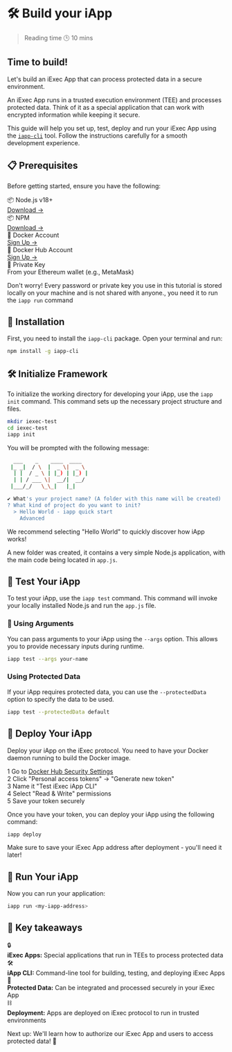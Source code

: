 # 🛠️ Build your iApp

> Reading time 🕒 10 mins

<div class="hero">
  <div class="hero-content">
    <h2>Time to build!</h2>
    <p>Let's build an iExec App that can process protected data in a secure environment.</p>
  </div>
</div>

<div class="solution-note">
  <p>An <span class="highlight">iExec App</span> runs in a trusted execution environment (TEE) and processes protected data. Think of it as a special application that can work with encrypted information while keeping it secure.</p>
</div>

This guide will help you set up, test, deploy and run your iExec App using the
[`iapp-cli`](https://github.com/iExecBlockchainComputing/iapp/tree/main/cli)
tool. Follow the instructions carefully for a smooth development experience.

## 📋 Prerequisites

Before getting started, ensure you have the following:

<div class="requirements-list">
  <div class="requirement-item">
    <div class="req-title">📦 Node.js v18+</div>
    <a target="_blank" href="https://nodejs.org/en/">Download →</a>
  </div>

  <div class="requirement-item">
    <div class="req-title">📦 NPM</div>
    <a target="_blank" href="https://www.npmjs.com/get-npm">Download →</a>
  </div>
  
  <div class="requirement-item">
    <div class="req-title">🐳 Docker Account</div>
    <a target="_blank" href="https://hub.docker.com/">Sign Up →</a>
  </div>

  <div class="requirement-item">
    <div class="req-title">🐳 Docker Hub Account</div>
    <a target="_blank" href="  ">Sign Up →</a>
  </div>
  
  <div class="requirement-item">
    <div class="req-title">🔑 Private Key</div>
    <span>From your Ethereum wallet (e.g., MetaMask)</span>
  </div>
</div>

<div class="solution-note">
  <p>Don't worry! Every password or private key you use in this tutorial is stored locally on your machine and is not shared with anyone., you need it to run the <code>iapp run</code> command</p>
</div>

## 💾 Installation

First, you need to install the `iapp-cli` package. Open your terminal and run:

```sh
npm install -g iapp-cli
```

## 🛠️ Initialize Framework

To initialize the working directory for developing your iApp, use the
`iapp init` command. This command sets up the necessary project structure and
files.

```sh
mkdir iexec-test
cd iexec-test
iapp init
```

You will be prompted with the following message:

```sh
  ___    _    ____  ____
 |_ _|  / \  |  _ \|  _ \
  | |  / _ \ | |_) | |_) |
  | | / ___ \|  __/|  __/
 |___/_/   \_\_|   |_|

✔ What's your project name? (A folder with this name will be created) ...
? What kind of project do you want to init?
  > Hello World - iapp quick start
    Advanced
```

<div class="solution-note">
  <p>We recommend selecting <span class="highlight">"Hello World"</span> to quickly discover how iApp works!</p>
</div>

A new folder was created, it contains a very simple Node.js application, with
the main code being located in `app.js`.

## 🧪 Test Your iApp

To test your iApp, use the `iapp test` command. This command will invoke your
locally installed Node.js and run the `app.js` file.

### 🧩 Using Arguments

You can pass arguments to your iApp using the `--args` option. This allows you
to provide necessary inputs during runtime.

```sh
iapp test --args your-name
```

### Using Protected Data

If your iApp requires protected data, you can use the `--protectedData` option
to specify the data to be used.

```sh
iapp test --protectedData default
```

## 🚀 Deploy Your iApp

Deploy your iApp on the iExec protocol. You need to have your Docker daemon
running to build the Docker image.

<div class="process-steps">
  <div class="step">
    <span class="step-number">1</span>
    <span>Go to <a href="https://hub.docker.com/settings/security" target="_blank">Docker Hub Security Settings</a></span>
  </div>
  <div class="step">
    <span class="step-number">2</span>
    <span>Click "Personal access tokens" → "Generate new token"</span>
  </div>
  <div class="step">
    <span class="step-number">3</span>
    <span>Name it "Test iExec iApp CLI"</span>
  </div>
  <div class="step">
    <span class="step-number">4</span>
    <span>Select "Read & Write" permissions</span>
  </div>
  <div class="step">
    <span class="step-number">5</span>
    <span>Save your token securely</span>
  </div>
</div>

Once you have your token, you can deploy your iApp using the following command:

```sh
iapp deploy
```

<div class="solution-note">
  <p>Make sure to save your <span class="highlight">iExec App address</span> after deployment - you'll need it later!</p>
</div>

## 🏃 Run Your iApp

Now you can run your application:

```sh
iapp run <my-iapp-address>
```

## 🎯 Key takeaways

<div class="key-takeaways">
  <div class="takeaway-item">
    <span class="takeaway-icon">🔒</span>
    <div class="takeaway-content">
      <strong>iExec Apps:</strong> Special applications that run in TEEs to process protected data
    </div>
  </div>
  <div class="takeaway-item">
    <span class="takeaway-icon">🛠️</span>
    <div class="takeaway-content">
      <strong>iApp CLI:</strong> Command-line tool for building, testing, and deploying iExec Apps
    </div>
  </div>
  <div class="takeaway-item">
    <span class="takeaway-icon">🔐</span>
    <div class="takeaway-content">
      <strong>Protected Data:</strong> Can be integrated and processed securely in your iExec App
    </div>
  </div>
  <div class="takeaway-item">
    <span class="takeaway-icon">⛓️</span>
    <div class="takeaway-content">
      <strong>Deployment:</strong> Apps are deployed on iExec protocol to run in trusted environments
    </div>
  </div>
</div>

<div class="help-note">
  <p>Next up: We'll learn how to authorize our iExec App and users to access protected data! 🚀</p>
</div>
